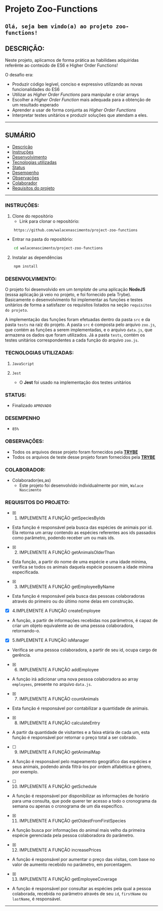
<!-- Olá, Tryber!
Esse é apenas um arquivo inicial para o README do seu projeto.
É essencial que você preencha esse documento por conta própria, ok?
Não deixe de usar nossas dicas de escrita de README de projetos, e deixe sua criatividade brilhar!
:warning: IMPORTANTE: você precisa deixar nítido:
- quais arquivos/pastas foram desenvolvidos por você; 
- quais arquivos/pastas foram desenvolvidos por outra pessoa estudante;
- quais arquivos/pastas foram desenvolvidos pela Trybe.
-->

# Projeto Zoo-Functions
  `Olá, seja bem vindo(a) ao projeto zoo-functions!`
--- 
## DESCRIÇÃO:

Neste projeto, aplicamos de forma prática as habilidaes adquiridas referênte ao conteúdo de ES6 e Higher Order Functions!

O desafio era:
- Produzir código legível, conciso e expressivo utilizando as novas funcionalidades do ES6
- Utilizar as _Higher Order Functions_ para manipular e criar arrays
- Escolher a _Higher Order Function_ mais adequada para a obtenção de um resultado esperado
- Aprender a usar de forma conjunta as _Higher Order Functions_
- Interpretar testes unitários e produzir soluções que atendam a eles.

---

## SUMÁRIO
  - [Descrição](#descrição)
  - [Instruções](#instruções)
  - [Desenvolvimento](#desenvolvimento)
  - [Tecnologias utilizadas](#tecnologias-utilizadas)
  - [Status](#status)
  - [Desempenho](#desempenho)
  - [Observações](#observações)
  - [Colaborador](#colaborador)
  - [Requisitos do projeto](#requisitos-do-projeto)

  ---

### INSTRUÇÕES:

1. Clone do repositório
    * Link para clonar o repositório:
```bash
    https://github.com/walacenascimento/project-zoo-functions
```

* Entrar na pasta do repositório:
```bash
    cd walacenascimento/project-zoo-functions
```
2. Instalar as dependências
```bash
    npm install
```
### DESENVOLVIMENTO:

O projeto foi desenvolvido em um _template_ de uma aplicação **NodeJS** (esssa aplicação já veio no projeto, e foi fornecido pela Trybe).
Basicamente o desenvolvimento foi implementar as funções e testes unitários de forma a satisfazer os requisitos listados na seção `requisitos do projeto`.

A implementação das funções foram efetuadas dentro da pasta `src` e da pasta `tests` na raíz do projeto.
A pasta `src` é composta pelo arquivo `zoo.js`, que contém as funções a serem implementadas, e o arquivo `data.js`, que armazena os dados que foram utilizados. Já a pasta `tests`, contém os testes unitários correspondentes a cada função do arquivo `zoo.js`.



### TECNOLOGIAS UTILIZADAS:

1. `JavaScript`

2. `Jest`
    * O **Jest** foi usado na implementação dos testes unitários

### STATUS:
* Finalizado `APROVADO`

### DESEMPENHO
* `85%`

### OBSERVAÇÕES:
* Todos os arquivos desse projeto foram fornecidos pela <a href="https://betrybe.com">**TRYBE**</a>
* Todos os arquivos de teste desse projeto foram fornecidos pela <a href="https://betrybe.com">**TRYBE**</a> 

### COLABORADOR:
* Colaborador(es,as)
    * Este projeto foi desenvolvido individualmente por mim, `Walace Nascimento`

### REQUISITOS DO PROJETO:

- [X] 1. IMPLEMENTE A FUNÇÃO getSpeciesByIds
* Esta função é responsável pela busca das espécies de animais por id. Ela retorna um array contendo as espécies referentes aos ids passados como parâmetro, podendo receber um ou mais ids.

- [x] 2. IMPLEMENTE A FUNÇÃO getAnimalsOlderThan
* Esta função, a partir do nome de uma espécie e uma idade mínima, verifica se todos os animais daquela espécie possuem a idade mínima especificada.

- [x] 3. IMPLEMENTE A FUNÇÃO getEmployeeByName
* Esta função é responsável pela busca das pessoas colaboradoras através do primeiro ou do último nome delas
em construção.

- [x] 4.IMPLEMENTE A FUNÇÃO createEmployee
* A função, a partir de informações recebidas nos parâmetros, é capaz de criar um objeto equivalente ao de uma pessoa colaboradora, retornando-o.

- [x] 5.IMPLEMENTE A FUNÇÃO isManager
* Verifica se uma pessoa colaboradora, a partir de seu id, ocupa cargo de gerência.

- [x] 6. IMPLEMENTE A FUNÇÃO addEmployee
* A função irá adicionar uma nova pessoa colaboradora ao array `employees`, presente no arquivo `data.js`.

- [x] 7. IMPLEMENTE A FUNÇÃO countAnimals
* Esta função é responsável por contabilizar a quantidade de animais.

- [x] 8. IMPLEMENTE A FUNÇÃO calculateEntry
* A partir da quantidade de visitantes e a faixa etária de cada um, esta função é responsável por retornar o preço total a ser cobrado.

- [ ] 9. IMPLEMENTE A FUNÇÃO getAnimalMap
* A função é responsável pelo mapeamento geográfico das espécies e seus animais, podendo ainda filtrá-los por ordem alfabética e gênero, por exemplo.

- [ ] 10. IMPLEMENTE A FUNÇÃO getSchedule
* A função é responsável por disponibilizar as informações de horário para uma consulta, que pode querer ter acesso a todo o cronograma da semana ou apenas o cronograma de um dia específico.

- [x] 11. IMPLEMENTE A FUNÇÃO getOldestFromFirstSpecies
* A função busca por informações do animal mais velho da primeira espécie gerenciada pela pessoa colaboradora do parâmetro.

- [x] 12. IMPLEMENTE A FUNÇÃO increasePrices
* A função é responsável por aumentar o preço das visitas, com base no valor de aumento recebido no parâmetro, em porcentagem.

- [x] 13. IMPLEMENTE A FUNÇÃO getEmployeeCoverage
* A função é responsável por consultar as espécies pela qual a pessoa colaborada, recebida no parâmetro através de seu `id`, `firstName` ou `lastName`, é responsável.

---
